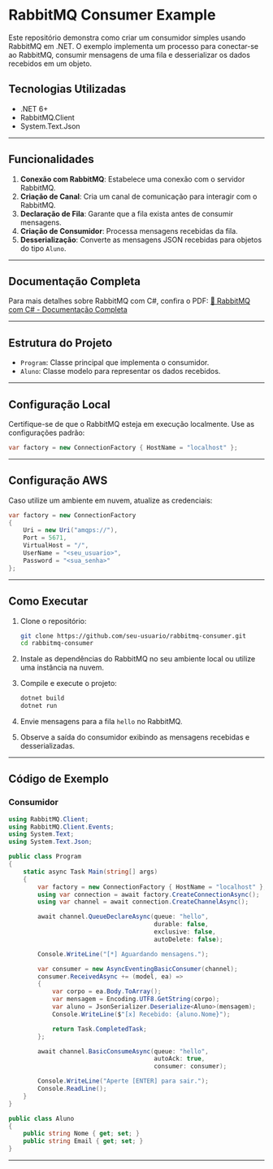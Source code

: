 
# RabbitMQ Consumer Example 

Este repositório demonstra como criar um consumidor simples usando RabbitMQ em .NET. O exemplo implementa um processo para conectar-se ao RabbitMQ, consumir mensagens de uma fila e desserializar os dados recebidos em um objeto.

## Tecnologias Utilizadas

- .NET 6+
- RabbitMQ.Client
- System.Text.Json

---

## Funcionalidades

1. **Conexão com RabbitMQ**: Estabelece uma conexão com o servidor RabbitMQ.
2. **Criação de Canal**: Cria um canal de comunicação para interagir com o RabbitMQ.
3. **Declaração de Fila**: Garante que a fila exista antes de consumir mensagens.
4. **Criação de Consumidor**: Processa mensagens recebidas da fila.
5. **Desserialização**: Converte as mensagens JSON recebidas para objetos do tipo `Aluno`.

---

## Documentação Completa

Para mais detalhes sobre RabbitMQ com C#, confira o PDF:
[📄 RabbitMQ com C# - Documentação Completa](https://github.com/thiagoluzia/consumer-aws-mq-rabbitmq/blob/master/RabbitMQ%20com%20C%23.pdf)

---

## Estrutura do Projeto

- `Program`: Classe principal que implementa o consumidor.
- `Aluno`: Classe modelo para representar os dados recebidos.

---

## Configuração Local

Certifique-se de que o RabbitMQ esteja em execução localmente. Use as configurações padrão:

```csharp
var factory = new ConnectionFactory { HostName = "localhost" };
```

---

## Configuração AWS

Caso utilize um ambiente em nuvem, atualize as credenciais:

```csharp
var factory = new ConnectionFactory
{
    Uri = new Uri("amqps://"),
    Port = 5671,
    VirtualHost = "/",
    UserName = "<seu_usuario>",
    Password = "<sua_senha>"
};
```

---

## Como Executar

1. Clone o repositório:
   ```bash
   git clone https://github.com/seu-usuario/rabbitmq-consumer.git
   cd rabbitmq-consumer
   ```

2. Instale as dependências do RabbitMQ no seu ambiente local ou utilize uma instância na nuvem.

3. Compile e execute o projeto:
   ```bash
   dotnet build
   dotnet run
   ```

4. Envie mensagens para a fila `hello` no RabbitMQ.

5. Observe a saída do consumidor exibindo as mensagens recebidas e desserializadas.

---

## Código de Exemplo

### Consumidor

```csharp
using RabbitMQ.Client;
using RabbitMQ.Client.Events;
using System.Text;
using System.Text.Json;

public class Program
{
    static async Task Main(string[] args)
    {
        var factory = new ConnectionFactory { HostName = "localhost" };
        using var connection = await factory.CreateConnectionAsync();
        using var channel = await connection.CreateChannelAsync();

        await channel.QueueDeclareAsync(queue: "hello",
                                        durable: false,
                                        exclusive: false,
                                        autoDelete: false);

        Console.WriteLine("[*] Aguardando mensagens.");

        var consumer = new AsyncEventingBasicConsumer(channel);
        consumer.ReceivedAsync += (model, ea) =>
        {
            var corpo = ea.Body.ToArray();
            var mensagem = Encoding.UTF8.GetString(corpo);
            var aluno = JsonSerializer.Deserialize<Aluno>(mensagem);
            Console.WriteLine($"[x] Recebido: {aluno.Nome}");

            return Task.CompletedTask;
        };

        await channel.BasicConsumeAsync(queue: "hello",
                                        autoAck: true,
                                        consumer: consumer);

        Console.WriteLine("Aperte [ENTER] para sair.");
        Console.ReadLine();
    }
}

public class Aluno
{
    public string Nome { get; set; }
    public string Email { get; set; }
}
```

---

